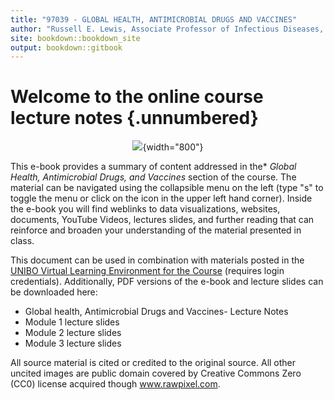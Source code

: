 ```yaml
---
title: "97039 - GLOBAL HEALTH, ANTIMICROBIAL DRUGS AND VACCINES"
author: "Russell E. Lewis, Associate Professor of Infectious Diseases, University of Bologna"
site: bookdown::bookdown_site
output: bookdown::gitbook
---
```


# Welcome to the online course lecture notes {.unnumbered}

<center>

![](images/globalhealth.png){width="800"}

</center>

This e-book provides a summary of content addressed in the* *Global Health, Antimicrobial Drugs, and Vaccines* section of the course. The material can be navigated using the collapsible menu on the left (type "s" to toggle the menu or click on the icon in the upper left hand corner). Inside the e-book you will find weblinks to data visualizations, websites, documents, YouTube Videos, lectures slides, and further reading that can reinforce and broaden your understanding of the material presented in class.

This document can be used in combination with materials posted in the [UNIBO Virtual Learning Environment for the Course](https://virtuale.unibo.it/course/view.php?id=31100) (requires login credentials). Additionally, PDF versions of the e-book and lecture slides can be downloaded here:

-   Global health, Antimicrobial Drugs and Vaccines- Lecture Notes
-   Module 1 lecture slides
-   Module 2 lecture slides
-   Module 3 lecture slides

All source material is cited or credited to the original source. All other uncited images are public domain covered by Creative Commons Zero (CC0) license acquired though www.rawpixel.com.
